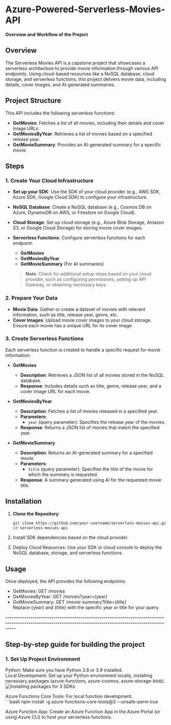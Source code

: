 # Azure-Powered-Serverless-Movies-API  

**Overview and Workflow of the Project**

## Overview
The Serverless Movies API is a capstone project that showcases a serverless architecture to provide movie information through various API endpoints. Using cloud-based resources like a NoSQL database, cloud storage, and serverless functions, this project delivers movie data, including details, cover images, and AI-generated summaries.

## Project Structure
This API includes the following serverless functions:

- **GetMovies**: Fetches a list of all movies, including their details and cover image URLs.
- **GetMoviesByYear**: Retrieves a list of movies based on a specified release year.
- **GetMovieSummary**: Provides an AI-generated summary for a specific movie.

## Steps

### 1. Create Your Cloud Infrastructure
- **Set up your SDK**: Use the SDK of your cloud provider (e.g., AWS SDK, Azure SDK, Google Cloud SDK) to configure your infrastructure.  
- **NoSQL Database**: Create a NoSQL database (e.g., Cosmos DB on Azure, DynamoDB on AWS, or Firestore on Google Cloud).  
- **Cloud Storage**: Set up cloud storage (e.g., Azure Blob Storage, Amazon S3, or Google Cloud Storage) for storing movie cover images.  

- **Serverless Functions**: Configure serverless functions for each endpoint:
  - **GetMovies**
  - **GetMoviesByYear**
  - **GetMovieSummary** (For AI summaries)
  

  > **Note**: Check for additional setup steps based on your cloud provider, such as configuring permissions, setting up API Gateway, or obtaining necessary keys.

### 2. Prepare Your Data  
- **Movie Data**: Gather or create a dataset of movies with relevant information, such as title, release year, genre, etc.  
- **Cover Images**: Upload movie cover images to your cloud storage. Ensure each movie has a unique URL for its cover image.

### 3. Create Serverless Functions
Each serverless function is created to handle a specific request for movie information:

- **GetMovies**  
  - **Description**: Retrieves a JSON list of all movies stored in the NoSQL database.  
  - **Response**: Includes details such as title, genre, release year, and a cover image URL for each movie.

- **GetMoviesByYear**  
  - **Description**: Fetches a list of movies released in a specified year.  
  - **Parameters**:  
    - `year` (query parameter): Specifies the release year of the movies.  
  - **Response**: Returns a JSON list of movies that match the specified year.

- **GetMovieSummary**  
  - **Description**: Returns an AI-generated summary for a specified movie.  
  - **Parameters**:  
    - `title` (query parameter): Specifies the title of the movie for which the summary is requested.  
  - **Response**: A summary generated using AI for the requested movie title.

## Installation

1. **Clone the Repository**:
   ```bash
   git clone https://github.com/your-username/serverless-movies-api.git
   cd serverless-movies-api

2. Install SDK dependencies based on the cloud provider.  

3.  Deploy Cloud Resources: Use your SDK or cloud console to deploy the NoSQL database, storage, and serverless functions.

## Usage
Once deployed, the API provides the following endpoints:
- GetMovies: GET /movies  
- GetMoviesByYear: GET /movies?year={year}  
- GetMovieSummary: GET /movie-summary?title={title}  
Replace {year} and {title} with the specific year or title for your query.

**-------------------------------------------------------------------------------------------------------------------------------------------------------------**

## Step-by-step guide for building the project

### 1. **Set Up Project Environment**  

  Python: Make sure you have Python 3.8 or 3.9 installed.  
  Local Development: Set up your Python environment locally, installing necessary packages (azure-functions, azure-cosmos, azure-storage-blob).   
  ![Installing packages for 3 SDKs](https://github.com/user-attachments/assets/726cf252-8e19-4ea9-955f-f7d202dd5e84) 

 Azure Functions Core Tools: For local function development.  
    ```bash 
    npm install -g azure-functions-core-tools@3 --unsafe-perm true
  
  Azure Function App: Create an Azure Function App in the Azure Portal (or using Azure CLI) to host your serverless functions. 
  


